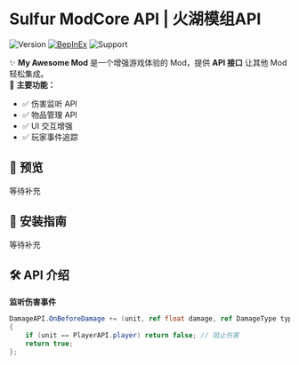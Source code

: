 # Sulfur ModCore API | 火湖模组API
![Version](https://img.shields.io/badge/version-1.1.15Alpha-blue)
[![BepInEx](https://img.shields.io/badge/BepInEx-5.4.21-green)](https://docs.bepinex.dev/)
![Support](https://img.shields.io/badge/support-ModdingCommunity-green)

✨ **My Awesome Mod** 是一个增强游戏体验的 Mod，提供 **API 接口** 让其他 Mod 轻松集成。  
🎯 **主要功能：**
- ✅ 伤害监听 API
- ✅ 物品管理 API
- ✅ UI 交互增强
- ✅ 玩家事件追踪

## 📸 预览
等待补充

## 🚀 安装指南
等待补充

## 🛠 API 介绍
**监听伤害事件**
```csharp
DamageAPI.OnBeforeDamage += (unit, ref float damage, ref DamageType type, ref DamageSourceData source, ref Hitbox hitbox, ref Vector3 point) =>
{
    if (unit == PlayerAPI.player) return false; // 阻止伤害
    return true;
};



